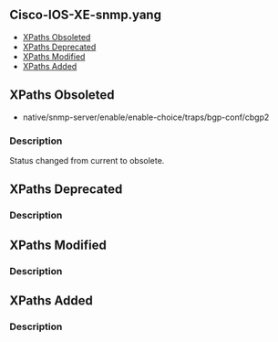 ## Cisco-IOS-XE-snmp.yang


- [XPaths Obsoleted](#xpaths-obsoleted)
- [XPaths Deprecated](#xpaths-deprecated)
- [XPaths Modified](#xpaths-modified)
- [XPaths Added](#xpaths-added)

## XPaths Obsoleted

- native/snmp-server/enable/enable-choice/traps/bgp-conf/cbgp2

### Description

Status changed from current to obsolete.

## XPaths Deprecated

### Description

## XPaths Modified

### Description

## XPaths Added

### Description
